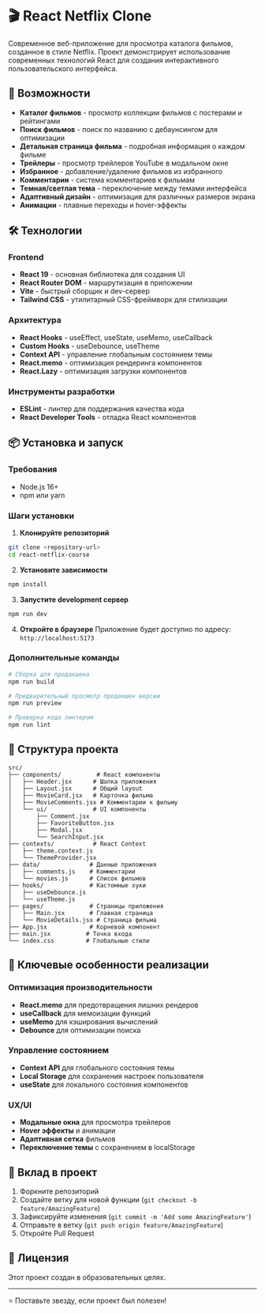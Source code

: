 # 🎬 React Netflix Clone

Современное веб-приложение для просмотра каталога фильмов, созданное в стиле Netflix. Проект демонстрирует использование современных технологий React для создания интерактивного пользовательского интерфейса.

## 🚀 Возможности

- **Каталог фильмов** - просмотр коллекции фильмов с постерами и рейтингами
- **Поиск фильмов** - поиск по названию с дебаунсингом для оптимизации
- **Детальная страница фильма** - подробная информация о каждом фильме
- **Трейлеры** - просмотр трейлеров YouTube в модальном окне
- **Избранное** - добавление/удаление фильмов из избранного
- **Комментарии** - система комментариев к фильмам
- **Темная/светлая тема** - переключение между темами интерфейса
- **Адаптивный дизайн** - оптимизация для различных размеров экрана
- **Анимации** - плавные переходы и hover-эффекты

## 🛠 Технологии

### Frontend
- **React 19** - основная библиотека для создания UI
- **React Router DOM** - маршрутизация в приложении
- **Vite** - быстрый сборщик и dev-сервер
- **Tailwind CSS** - утилитарный CSS-фреймворк для стилизации

### Архитектура
- **React Hooks** - useEffect, useState, useMemo, useCallback
- **Custom Hooks** - useDebounce, useTheme
- **Context API** - управление глобальным состоянием темы
- **React.memo** - оптимизация рендеринга компонентов
- **React.Lazy** - оптимизация загрузки компонентов

### Инструменты разработки
- **ESLint** - линтер для поддержания качества кода
- **React Developer Tools** - отладка React компонентов

## 📦 Установка и запуск

### Требования
- Node.js 16+ 
- npm или yarn

### Шаги установки

1. **Клонируйте репозиторий**
```bash
git clone <repository-url>
cd react-netflix-course
```

2. **Установите зависимости**
```bash
npm install
```

3. **Запустите development сервер**
```bash
npm run dev
```

4. **Откройте в браузере**
Приложение будет доступно по адресу: `http://localhost:5173`

### Дополнительные команды

```bash
# Сборка для продакшена
npm run build

# Предварительный просмотр продакшен версии
npm run preview

# Проверка кода линтером
npm run lint
```

## 📁 Структура проекта

```
src/
├── components/          # React компоненты
│   ├── Header.jsx      # Шапка приложения
│   ├── Layout.jsx      # Общий layout
│   ├── MovieCard.jsx   # Карточка фильма
│   ├── MovieComments.jsx # Комментарии к фильму
│   └── ui/             # UI компоненты
│       ├── Comment.jsx
│       ├── FavoriteButton.jsx
│       ├── Modal.jsx
│       └── SearchInput.jsx
├── contexts/           # React Context
│   ├── theme.context.js
│   └── ThemeProvider.jsx
├── data/              # Данные приложения
│   ├── comments.js    # Комментарии
│   └── movies.js      # Список фильмов
├── hooks/             # Кастомные хуки
│   ├── useDebounce.js
│   └── useTheme.js
├── pages/             # Страницы приложения
│   ├── Main.jsx       # Главная страница
│   └── MovieDetails.jsx # Страница фильма
├── App.jsx            # Корневой компонент
├── main.jsx          # Точка входа
└── index.css         # Глобальные стили
```

## 🎯 Ключевые особенности реализации

### Оптимизация производительности
- **React.memo** для предотвращения лишних рендеров
- **useCallback** для мемоизации функций
- **useMemo** для кэширования вычислений
- **Debounce** для оптимизации поиска

### Управление состоянием
- **Context API** для глобального состояния темы
- **Local Storage** для сохранения настроек пользователя
- **useState** для локального состояния компонентов

### UX/UI
- **Модальные окна** для просмотра трейлеров
- **Hover эффекты** и анимации
- **Адаптивная сетка** фильмов
- **Переключение темы** с сохранением в localStorage

## 🤝 Вклад в проект

1. Форкните репозиторий
2. Создайте ветку для новой функции (`git checkout -b feature/AmazingFeature`)
3. Зафиксируйте изменения (`git commit -m 'Add some AmazingFeature'`)
4. Отправьте в ветку (`git push origin feature/AmazingFeature`)
5. Откройте Pull Request

## 📄 Лицензия

Этот проект создан в образовательных целях.

---

⭐ Поставьте звезду, если проект был полезен!
